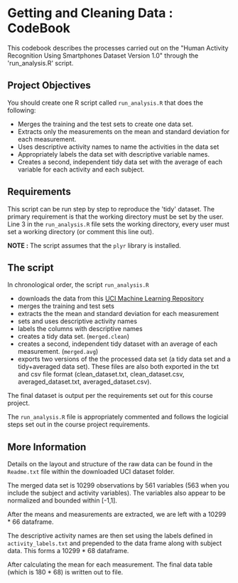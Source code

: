 Getting and Cleaning Data : CodeBook
====================================

This codebook describes the processes carried out on the "Human Activity Recognition Using Smartphones Dataset Version 1.0" through the 'run_analysis.R' script.


Project Objectives
------------------
You should create one R script called `run_analysis.R` that does the following: 
- Merges the training and the test sets to create one data set.
- Extracts only the measurements on the mean and standard deviation for each measurement. 
- Uses descriptive activity names to name the activities in the data set
- Appropriately labels the data set with descriptive variable names. 
- Creates a second, independent tidy data set with the average of each variable for each activity and each subject. 

Requirements
-----------
This script can be run step by step to reproduce the 'tidy' dataset. The primary requirement is that the working directory must be set by the user. Line 3 in the `run_analysis.R` file sets the working directory, every user must set a working directory (or comment this line out).

**NOTE :** The script assumes that the `plyr` library is installed.


The script
----------

In chronological order, the script `run_analysis.R`
- downloads the data from this
  [UCI Machine Learning Repository](http://archive.ics.uci.edu/ml/datasets/Human+Activity+Recognition+Using+Smartphones)
- merges the training and test sets
- extracts the the mean and standard deviation for each measurement
- sets and uses descriptive activity names
- labels the columns with descriptive names
- creates a tidy data set. (`merged.clean`)
- creates a second, independent tidy dataset with an average of each measurement. (`merged.avg`)
- exports two versions of the the processed data set (a tidy data set and a tidy+averaged data set). These files are also both exported in the txt and csv file format (clean_dataset.txt, clean_dataset.csv, averaged_dataset.txt, averaged_dataset.csv).

The final dataset is output per the requirements set out for this course project.

The `run_analysis.R` file is appropriately commented and follows the logicial steps set out in the course project requirements.


More Information
----------------

Details on the layout and structure of the raw data can be found in the `Readme.txt` file within the downloaded UCI dataset folder.

The merged data set is 10299 observations by 561 variables (563 when you include the subject and activity variables). The variables also appear to be normalized and bounded within [-1,1].

After the means and measurements are extracted, we are left with a 10299 * 66 dataframe.

The descriptive activity names are then set using the labels defined in `activity_labels.txt` and prepended to the data frame along with subject data. This forms a 10299 * 68 dataframe.

After calculating the mean for each measurement. The final data table (which is 180 * 68) is written out to file.